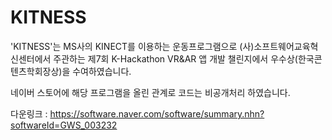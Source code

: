 # KITNESS

'KITNESS'는 MS사의 KINECT를 이용하는 운동프로그램으로
(사)소프트웨어교육혁신센터에서 주관하는 제7회 K-Hackathon VR&AR 앱 개발 챌린지에서 우수상(한국콘텐츠학회장상)을 수여하였습니다.

네이버 스토어에 해당 프로그램을 올린 관계로 코드는 비공개처리 하였습니다.

다운링크 : https://software.naver.com/software/summary.nhn?softwareId=GWS_003232

